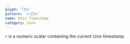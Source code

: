 ```yaml
---
glyph: '⎕ts'
pattern: 'r←⎕ts'
name: Unix Timestamp
category: Core
---
```


`r` is a numeric scalar containing the current Unix timestamp.
